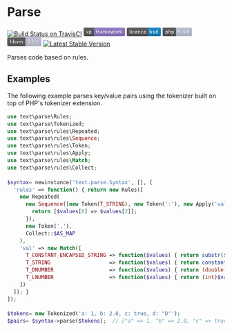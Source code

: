 Parse
=====

[![Build Status on TravisCI](https://secure.travis-ci.org/xp-forge/parse.svg)](http://travis-ci.org/xp-forge/parse)
[![XP Framework Mdodule](https://raw.githubusercontent.com/xp-framework/web/master/static/xp-framework-badge.png)](https://github.com/xp-framework/core)
[![BSD Licence](https://raw.githubusercontent.com/xp-framework/web/master/static/licence-bsd.png)](https://github.com/xp-framework/core/blob/master/LICENCE.md)
[![Required PHP 5.4+](https://raw.githubusercontent.com/xp-framework/web/master/static/php-5_4plus.png)](http://php.net/)
[![Required HHVM 3.5+](https://raw.githubusercontent.com/xp-framework/web/master/static/hhvm-3_5plus.png)](http://hhvm.com/)
[![Latest Stable Version](https://poser.pugx.org/xp-forge/parse/version.png)](https://packagist.org/packages/xp-forge/parse)

Parses code based on rules.

Examples
--------
The following example parses key/value pairs using the tokenizer built on top of PHP's tokenizer extension.

```php
use text\parse\Rules;
use text\parse\Tokenized;
use text\parse\rules\Repeated;
use text\parse\rules\Sequence;
use text\parse\rules\Token;
use text\parse\rules\Apply;
use text\parse\rules\Match;
use text\parse\rules\Collect;

$syntax= newinstance('text.parse.Syntax', [], [
  'rules' => function() { return new Rules([
    new Repeated(
      new Sequence([new Token(T_STRING), new Token(':'), new Apply('val')], function($values) {
        return [$values[0] => $values[2]];
      }),
      new Token(','),
      Collect::$AS_MAP
    ),
    'val' => new Match([
      T_CONSTANT_ENCAPSED_STRING => function($values) { return substr($values[0], 1, -1); },
      T_STRING                   => function($values) { return constant($values[0]); },
      T_DNUMBER                  => function($values) { return (double)$values[0]; },
      T_LNUMBER                  => function($values) { return (int)$values[0]; }
    ])
  ]); }
]);

$tokens= new Tokenized('a: 1, b: 2.0, c: true, d: "D"');
$pairs= $syntax->parse($tokens);  // ["a" => 1, "b" => 2.0, "c" => true, "d" => "D"]
```